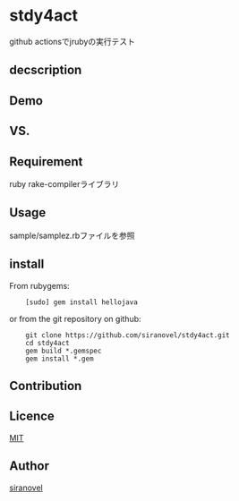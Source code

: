 stdy4act
========
github actionsでjrubyの実行テスト

## decscription ##

## Demo ##

## VS. ##

## Requirement ##
ruby rake-compilerライブラリ

## Usage ##

sample/samplez.rbファイルを参照

## install ##

From rubygems:  
~~~
    [sudo] gem install hellojava
~~~

or from the git repository on github:  
~~~
    git clone https://github.com/siranovel/stdy4act.git  
    cd stdy4act  
    gem build *.gemspec
    gem install *.gem
~~~

## Contribution ##

## Licence ##
[MIT](LICENSE)

## Author ##

[siranovel](https://github.com/siranovel)

